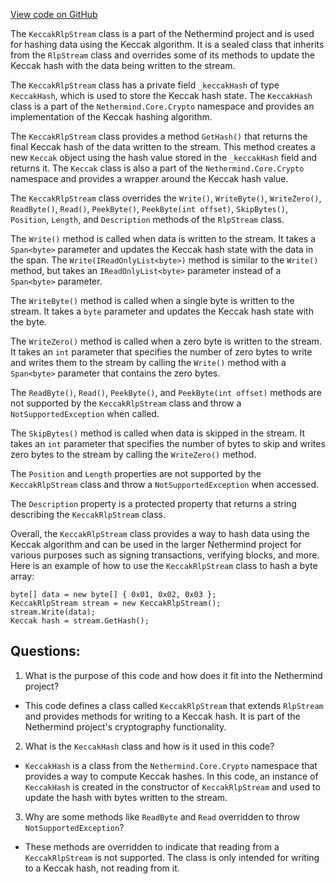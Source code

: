 [View code on GitHub](https://github.com/NethermindEth/nethermind/src/Nethermind/Nethermind.Crypto/KeccakRlpStream.cs)

The `KeccakRlpStream` class is a part of the Nethermind project and is used for hashing data using the Keccak algorithm. It is a sealed class that inherits from the `RlpStream` class and overrides some of its methods to update the Keccak hash with the data being written to the stream. 

The `KeccakRlpStream` class has a private field `_keccakHash` of type `KeccakHash`, which is used to store the Keccak hash state. The `KeccakHash` class is a part of the `Nethermind.Core.Crypto` namespace and provides an implementation of the Keccak hashing algorithm. 

The `KeccakRlpStream` class provides a method `GetHash()` that returns the final Keccak hash of the data written to the stream. This method creates a new `Keccak` object using the hash value stored in the `_keccakHash` field and returns it. The `Keccak` class is also a part of the `Nethermind.Core.Crypto` namespace and provides a wrapper around the Keccak hash value. 

The `KeccakRlpStream` class overrides the `Write()`, `WriteByte()`, `WriteZero()`, `ReadByte()`, `Read()`, `PeekByte()`, `PeekByte(int offset)`, `SkipBytes()`, `Position`, `Length`, and `Description` methods of the `RlpStream` class. 

The `Write()` method is called when data is written to the stream. It takes a `Span<byte>` parameter and updates the Keccak hash state with the data in the span. The `Write(IReadOnlyList<byte>)` method is similar to the `Write()` method, but takes an `IReadOnlyList<byte>` parameter instead of a `Span<byte>` parameter. 

The `WriteByte()` method is called when a single byte is written to the stream. It takes a `byte` parameter and updates the Keccak hash state with the byte. 

The `WriteZero()` method is called when a zero byte is written to the stream. It takes an `int` parameter that specifies the number of zero bytes to write and writes them to the stream by calling the `Write()` method with a `Span<byte>` parameter that contains the zero bytes. 

The `ReadByte()`, `Read()`, `PeekByte()`, and `PeekByte(int offset)` methods are not supported by the `KeccakRlpStream` class and throw a `NotSupportedException` when called. 

The `SkipBytes()` method is called when data is skipped in the stream. It takes an `int` parameter that specifies the number of bytes to skip and writes zero bytes to the stream by calling the `WriteZero()` method. 

The `Position` and `Length` properties are not supported by the `KeccakRlpStream` class and throw a `NotSupportedException` when accessed. 

The `Description` property is a protected property that returns a string describing the `KeccakRlpStream` class. 

Overall, the `KeccakRlpStream` class provides a way to hash data using the Keccak algorithm and can be used in the larger Nethermind project for various purposes such as signing transactions, verifying blocks, and more. Here is an example of how to use the `KeccakRlpStream` class to hash a byte array:

```
byte[] data = new byte[] { 0x01, 0x02, 0x03 };
KeccakRlpStream stream = new KeccakRlpStream();
stream.Write(data);
Keccak hash = stream.GetHash();
```
## Questions: 
 1. What is the purpose of this code and how does it fit into the Nethermind project?
- This code defines a class called `KeccakRlpStream` that extends `RlpStream` and provides methods for writing to a Keccak hash. It is part of the Nethermind project's cryptography functionality.

2. What is the `KeccakHash` class and how is it used in this code?
- `KeccakHash` is a class from the `Nethermind.Core.Crypto` namespace that provides a way to compute Keccak hashes. In this code, an instance of `KeccakHash` is created in the constructor of `KeccakRlpStream` and used to update the hash with bytes written to the stream.

3. Why are some methods like `ReadByte` and `Read` overridden to throw `NotSupportedException`?
- These methods are overridden to indicate that reading from a `KeccakRlpStream` is not supported. The class is only intended for writing to a Keccak hash, not reading from it.
